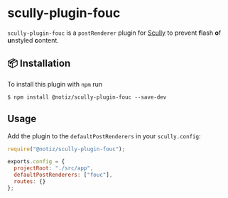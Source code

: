 # scully-plugin-fouc

`scully-plugin-fouc` is a `postRenderer` plugin for [Scully](http://scully.io/) to prevent **f**lash **o**f **u**nstyled **c**ontent.

## 📦 Installation

To install this plugin with `npm` run

```
$ npm install @notiz/scully-plugin-fouc --save-dev
```

## Usage

Add the plugin to the `defaultPostRenderers` in your `scully.config`:

```js
require("@notiz/scully-plugin-fouc");

exports.config = {
  projectRoot: "./src/app",
  defaultPostRenderers: ["fouc"],
  routes: {}
};
```
